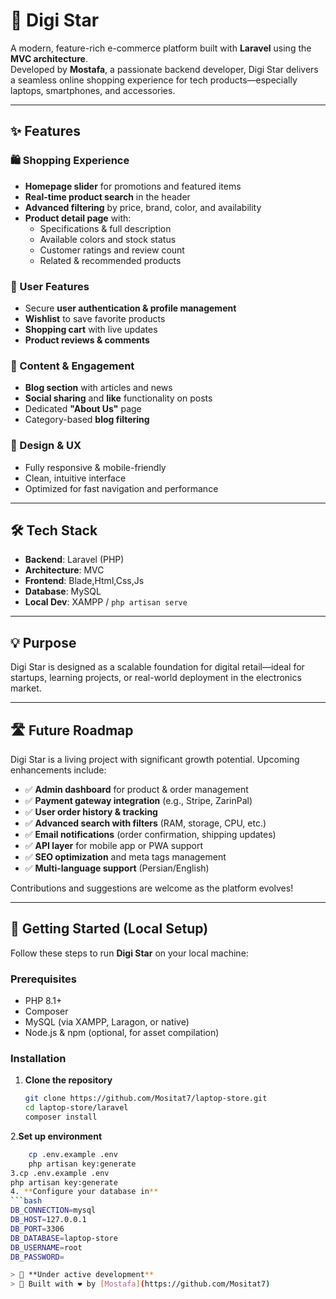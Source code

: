 # 🌟 Digi Star

A modern, feature-rich e-commerce platform built with **Laravel** using the **MVC architecture**.  
Developed by **Mostafa**, a passionate backend developer, Digi Star delivers a seamless online shopping experience for tech products—especially laptops, smartphones, and accessories.

---

## ✨ Features

### 🛍️ Shopping Experience
- **Homepage slider** for promotions and featured items  
- **Real-time product search** in the header  
- **Advanced filtering** by price, brand, color, and availability  
- **Product detail page** with:
  - Specifications & full description  
  - Available colors and stock status  
  - Customer ratings and review count  
  - Related & recommended products  

### 👤 User Features
- Secure **user authentication & profile management**  
- **Wishlist** to save favorite products  
- **Shopping cart** with live updates  
- **Product reviews & comments**  

### 📰 Content & Engagement
- **Blog section** with articles and news  
- **Social sharing** and **like** functionality on posts  
- Dedicated **"About Us"** page  
- Category-based **blog filtering**

### 🎨 Design & UX
- Fully responsive & mobile-friendly  
- Clean, intuitive interface  
- Optimized for fast navigation and performance  

---

## 🛠️ Tech Stack
- **Backend**: Laravel (PHP)  
- **Architecture**: MVC  
- **Frontend**: Blade,Html,Css,Js 
- **Database**: MySQL  
- **Local Dev**: XAMPP / `php artisan serve`

---

## 💡 Purpose
Digi Star is designed as a scalable foundation for digital retail—ideal for startups, learning projects, or real-world deployment in the electronics market.

---
## 🛣️ Future Roadmap

Digi Star is a living project with significant growth potential. Upcoming enhancements include:
- ✅ **Admin dashboard** for product & order management  
- ✅ **Payment gateway integration** (e.g., Stripe, ZarinPal)  
- ✅ **User order history & tracking**  
- ✅ **Advanced search with filters** (RAM, storage, CPU, etc.)  
- ✅ **Email notifications** (order confirmation, shipping updates)  
- ✅ **API layer** for mobile app or PWA support  
- ✅ **SEO optimization** and meta tags management  
- ✅ **Multi-language support** (Persian/English)

Contributions and suggestions are welcome as the platform evolves!

---

## 🚀 Getting Started (Local Setup)

Follow these steps to run **Digi Star** on your local machine:

### Prerequisites
- PHP 8.1+  
- Composer  
- MySQL (via XAMPP, Laragon, or native)  
- Node.js & npm (optional, for asset compilation)

### Installation
1. **Clone the repository**
   ```bash
   git clone https://github.com/Mositat7/laptop-store.git
   cd laptop-store/laravel
   composer install
2.**Set up environment**
```bash
    cp .env.example .env
    php artisan key:generate
3.cp .env.example .env
php artisan key:generate
4. **Configure your database in**
```bash
DB_CONNECTION=mysql
DB_HOST=127.0.0.1
DB_PORT=3306
DB_DATABASE=laptop-store
DB_USERNAME=root
DB_PASSWORD=

> 🔧 **Under active development**  
> 🚀 Built with ❤️ by [Mostafa](https://github.com/Mositat7)
